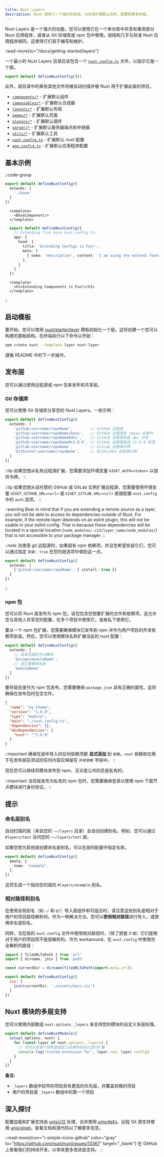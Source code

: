 ```yaml
---
title: Nuxt Layers
description: Nuxt 提供了一个强大的系统，允许您扩展默认文件、配置和更多内容。
---
```


Nuxt Layers 是一个强大的功能，您可以使用它在一个单仓库中共享和重用部分 Nuxt 应用程序，或者从 Git 存储库或 npm 包中使用。层结构几乎与标准 Nuxt 应用程序相同，这使得它们易于编写和维护。

:read-more{to="/docs/getting-started/layers"}

一个最小的 Nuxt Layers 目录应该包含一个 [`nuxt.config.ts`](/docs/guide/directory-structure/nuxt-config) 文件，以指示它是一个层。

```ts [base/nuxt.config.ts]
export default defineNuxtConfig({})
```

此外，层目录中的某些其他文件将被自动扫描并被 Nuxt 用于扩展此层的项目。

- [`components/*`](/docs/guide/directory-structure/components)   - 扩展默认组件
- [`composables/*`](/docs/guide/directory-structure/composables)  - 扩展默认合成器
- [`layouts/*`](/docs/guide/directory-structure/layouts)  - 扩展默认布局
- [`pages/*`](/docs/guide/directory-structure/pages)        - 扩展默认页面
- [`plugins/*`](/docs/guide/directory-structure/plugins)        - 扩展默认插件
- [`server/*`](/docs/guide/directory-structure/server)       - 扩展默认服务器端点和中继器
- [`utils/*`](/docs/guide/directory-structure/utils)   - 扩展默认工具
- [`nuxt.config.ts`](/docs/guide/directory-structure/nuxt-config) - 扩展默认 nuxt 配置
- [`app.config.ts`](/docs/guide/directory-structure/app-config)  - 扩展默认应用程序配置

## 基本示例

::code-group

  ```ts [nuxt.config.ts]
  export default defineNuxtConfig({
    extends: [
      './base'
    ]
  })
  ```

  ```vue [app.vue]
    <template>
      <BaseComponent/>
    </template>
  ```

  ```ts [base/nuxt.config.ts]
    export default defineNuxtConfig({
      // Extending from base nuxt.config.ts!
      app: {
        head: {
          title: 'Extending Configs is Fun!',
          meta: [
            { name: 'description', content: 'I am using the extends feature in nuxt 3!' }
          ],
        }
      }
    })
  ```

  ```vue [base/components/BaseComponent.vue]
    <template>
      <h1>Extending Components is Fun!</h1>
    </template>
  ```

::

## 启动模板

要开始，您可以使用 [nuxt/starter/layer](https://github.com/nuxt/starter/tree/layer) 模板初始化一个层。这将创建一个您可以构建的基础结构。在终端执行以下命令以开始：

```bash [Terminal]
npm create nuxt --template layer nuxt-layer
```

遵循 README 中的下一步操作。

## 发布层

您可以通过使用远程源或 npm 包来发布和共享层。

### Git 存储库

您可以使用 Git 存储库分享您的 Nuxt Layers。一些示例：

```ts [nuxt.config.ts]
export default defineNuxtConfig({
  extends: [
    'github:username/repoName',        // GitHub 远程源
    'github:username/repoName/base',   // GitHub 远程源在 /base 目录内
    'github:username/repoName#dev',    // GitHub 远程源来自 dev 分支
    'github:username/repoName#v1.0.0', // GitHub 远程源来自 v1.0.0 标签
    'gitlab:username/repoName',        // GitLab 远程源示例
    'bitbucket:username/repoName',     // Bitbucket 远程源示例
  ]
})
```

::tip
如果您想从私有远程源扩展，您需要添加环境变量 `GIGET_AUTH=<token>` 以提供令牌。
::

::tip
如果您想从自托管的 GitHub 或 GitLab 实例扩展远程源，您需要使用环境变量 `GIGET_GITHUB_URL=<url>` 或 `GIGET_GITLAB_URL=<url>` 直接配置 `nuxt.config` 中的 `auth` 选项。
::

::warning
Bear in mind that if you are extending a remote source as a layer, you will not be able to access its dependencies outside of Nuxt. For example, if the remote layer depends on an eslint plugin, this will not be usable in your eslint config. That is because these dependencies will be located in a special location (`node_modules/.c12/layer_name/node_modules/`) that is not accessible to your package manager.
::

::note
当使用 git 远程源时，如果层有 npm 依赖项，并且您希望安装它们，您可以通过指定 `安装: true` 在您的层选项中做到这一点。

```ts [nuxt.config.ts]
export default defineNuxtConfig({
  extends: [
    ['github:username/repoName', { install: true }]
  ]
})
```
::

### npm 包

您可以将 Nuxt 层发布为 npm 包，该包包含您想要扩展的文件和依赖项。这允许您与其他人共享您的配置，在多个项目中使用它，或者私下使用它。

要从一个 npm 包扩展，您需要确保模块已发布到 npm 并作为用户项目的开发依赖项安装。然后，您可以使用模块名称扩展当前的 nuxt 配置：

```ts [nuxt.config.ts]
export default defineNuxtConfig({
  extends: [
    // 具有范围的节点模块
    '@scope/moduleName',
    // 或只是模块名称
    'moduleName'
  ]
})
```

要将层目录作为 npm 包发布，您需要确保 `package.json` 具有正确的属性。这将确保在发布包时包含文件。

```json [package.json]
{
  "name": "my-theme",
  "version": "1.0.0",
  "type": "module",
  "main": "./nuxt.config.ts",
  "dependencies": {},
  "devDependencies": {
    "nuxt": "^3.0.0"
  }
}
```

::important
确保在层中导入的任何依赖项都 **显式添加** 到 `依赖`。`nuxt` 依赖和仅用于在发布层前测试的任何内容应保留在 `开发依赖` 字段中。
::

现在您可以继续将模块发布到 npm，无论是公共的还是私有的。

::important
当将层发布为私有的 npm 包时，您需要确保登录以使用 npm 下载节点模块进行身份验证。
::

## 提示

### 命名层别名

自动扫描的层（来自您的 `~~/layers` 目录）会自动创建别名。例如，您可以通过 `#layers/test` 访问您的 `~~/layers/test` 层。

如果您想为其他层创建命名层别名，可以在层的配置中指定名称。

```ts [nuxt.config.ts]
export default defineNuxtConfig({
  $meta: {
    name: 'example',
  },
})
```

这将生成一个指向您的层的 `#layers/example` 别名。

### 相对路径和别名

在使用全局别名（如 `~/` 和 `@/`）导入层组件和可组合时，请注意这些别名是相对于用户的项目路径解析的。作为一种解决方法，您可以**使用相对路径**进行导入，或使用命名层别名。

同样，当在层的 `nuxt.config` 文件中使用相对路径时，（除了嵌套 `扩展`）它们是相对于用户的项目而不是层解析的。作为 workaround，在 `nuxt.config` 中使用完全解析的路径：

```js [nuxt.config.ts]
import { fileURLToPath } from 'url'
import { dirname, join } from 'path'

const currentDir = dirname(fileURLToPath(import.meta.url))

export default defineNuxtConfig({
  css: [
    join(currentDir, './assets/main.css')
  ]
})
```

## Nuxt 模块的多层支持

您可以使用内部数组 `nuxt.options._layers` 来支持您的模块的自定义多层处理。

```ts [modules/my-module.ts]
export default defineNuxtModule({
  setup(_options, nuxt) {
    for (const layer of nuxt.options._layers) {
      // 您可以在每个层检查自定义目录的存在以进行扩展
      console.log('Custom extension for', layer.cwd, layer.config)
    }
  }
})
```

**备注:**
- `_layers` 数组中较早的项目具有更高的优先级，并覆盖较晚的项目
- 用户的项目是 `_layers` 数组中的第一个项目

## 深入探讨

配置加载和扩展支持由 [unjs/c12](https://github.com/unjs/c12) 处理，合并使用 [unjs/defu](https://github.com/unjs/defu)，远程 Git 源支持使用 [unjs/giget](https://github.com/unjs/giget)。查看文档和源代码以了解更多信息。

::read-more{icon="i-simple-icons-github" color="gray" to="https://github.com/nuxt/nuxt/issues/13367" target="_blank"}
在 GitHub 上查看我们的持续开发，以带来更多改进层支持。
::
